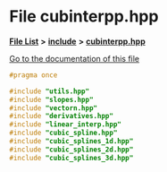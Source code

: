 

# File cubinterpp.hpp

[**File List**](files.md) **>** [**include**](dir_d44c64559bbebec7f509842c48db8b23.md) **>** [**cubinterpp.hpp**](cubinterpp_8hpp.md)

[Go to the documentation of this file](cubinterpp_8hpp.md)


```C++
#pragma once

#include "utils.hpp"
#include "slopes.hpp"
#include "vectorn.hpp"
#include "derivatives.hpp"
#include "linear_interp.hpp"
#include "cubic_spline.hpp"
#include "cubic_splines_1d.hpp"
#include "cubic_splines_2d.hpp"
#include "cubic_splines_3d.hpp"
```


